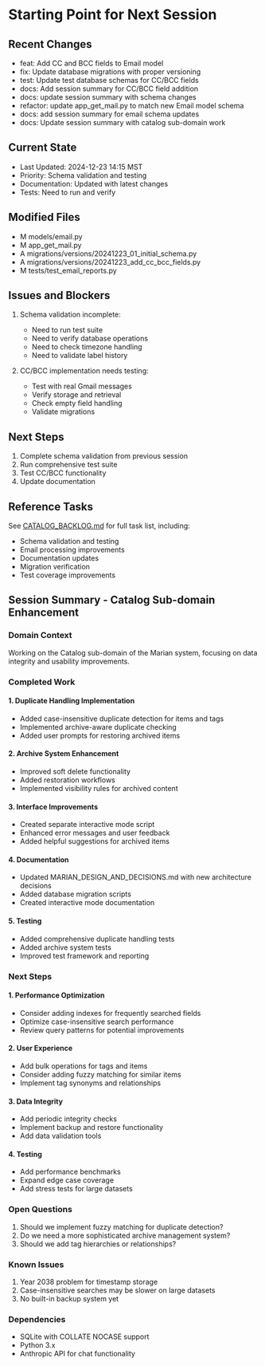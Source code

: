 # Starting Point for Next Session

## Recent Changes
- feat: Add CC and BCC fields to Email model
- fix: Update database migrations with proper versioning
- test: Update test database schemas for CC/BCC fields
- docs: Add session summary for CC/BCC field addition
- docs: update session summary with schema changes
- refactor: update app_get_mail.py to match new Email model schema
- docs: add session summary for email schema updates
- docs: Update session summary with catalog sub-domain work

## Current State
- Last Updated: 2024-12-23 14:15 MST
- Priority: Schema validation and testing
- Documentation: Updated with latest changes
- Tests: Need to run and verify

## Modified Files
- M models/email.py
- M app_get_mail.py
- A migrations/versions/20241223_01_initial_schema.py
- A migrations/versions/20241223_add_cc_bcc_fields.py
- M tests/test_email_reports.py

## Issues and Blockers
1. Schema validation incomplete:
   - Need to run test suite
   - Need to verify database operations
   - Need to check timezone handling
   - Need to validate label history

2. CC/BCC implementation needs testing:
   - Test with real Gmail messages
   - Verify storage and retrieval
   - Check empty field handling
   - Validate migrations

## Next Steps
1. Complete schema validation from previous session
2. Run comprehensive test suite
3. Test CC/BCC functionality
4. Update documentation

## Reference Tasks
See [CATALOG_BACKLOG.md](CATALOG_BACKLOG.md) for full task list, including:
- Schema validation and testing
- Email processing improvements
- Documentation updates
- Migration verification
- Test coverage improvements

## Session Summary - Catalog Sub-domain Enhancement

### Domain Context
Working on the Catalog sub-domain of the Marian system, focusing on data integrity and usability improvements.

### Completed Work

#### 1. Duplicate Handling Implementation
- Added case-insensitive duplicate detection for items and tags
- Implemented archive-aware duplicate checking
- Added user prompts for restoring archived items

#### 2. Archive System Enhancement
- Improved soft delete functionality
- Added restoration workflows
- Implemented visibility rules for archived content

#### 3. Interface Improvements
- Created separate interactive mode script
- Enhanced error messages and user feedback
- Added helpful suggestions for archived items

#### 4. Documentation
- Updated MARIAN_DESIGN_AND_DECISIONS.md with new architecture decisions
- Added database migration scripts
- Created interactive mode documentation

#### 5. Testing
- Added comprehensive duplicate handling tests
- Added archive system tests
- Improved test framework and reporting

### Next Steps

#### 1. Performance Optimization
- Consider adding indexes for frequently searched fields
- Optimize case-insensitive search performance
- Review query patterns for potential improvements

#### 2. User Experience
- Add bulk operations for tags and items
- Consider adding fuzzy matching for similar items
- Implement tag synonyms and relationships

#### 3. Data Integrity
- Add periodic integrity checks
- Implement backup and restore functionality
- Add data validation tools

#### 4. Testing
- Add performance benchmarks
- Expand edge case coverage
- Add stress tests for large datasets

### Open Questions
1. Should we implement fuzzy matching for duplicate detection?
2. Do we need a more sophisticated archive management system?
3. Should we add tag hierarchies or relationships?

### Known Issues
1. Year 2038 problem for timestamp storage
2. Case-insensitive searches may be slower on large datasets
3. No built-in backup system yet

### Dependencies
- SQLite with COLLATE NOCASE support
- Python 3.x
- Anthropic API for chat functionality